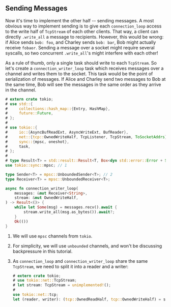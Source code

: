 ## Sending Messages

Now it's time to implement the other half -- sending messages.
A most obvious way to implement sending is to give each `connection_loop` access to the write half of `TcpStream` of each other clients.
That way, a client can directly `.write_all` a message to recipients.
However, this would be wrong: if Alice sends `bob: foo`, and Charley sends `bob: bar`, Bob might actually receive `fobaor`.
Sending a message over a socket might require several syscalls, so two concurrent `.write_all`'s might interfere with each other!

As a rule of thumb, only a single task should write to each `TcpStream`.
So let's create a `connection_writer_loop` task which receives messages over a channel and writes them to the socket.
This task would be the point of serialization of messages.
If Alice and Charley send two messages to Bob at the same time, Bob will see the messages in the same order as they arrive in the channel.

```rust
# extern crate tokio;
# use std::{
#     collections::hash_map::{Entry, HashMap},
#     future::Future,
# };
# 
# use tokio::{
#     io::{AsyncBufReadExt, AsyncWriteExt, BufReader},
#     net::{tcp::OwnedWriteHalf, TcpListener, TcpStream, ToSocketAddrs},
#     sync::{mpsc, oneshot},
#     task,
# };
# 
# type Result<T> = std::result::Result<T, Box<dyn std::error::Error + Send + Sync>>;
use tokio::sync::mpsc; // 1

type Sender<T> = mpsc::UnboundedSender<T>; // 2
type Receiver<T> = mpsc::UnboundedReceiver<T>;

async fn connection_writer_loop(
    messages: &mut Receiver<String>,
    stream: &mut OwnedWriteHalf,
) -> Result<()> {
    while let Some(msg) = messages.recv().await {
        stream.write_all(msg.as_bytes()).await?;
    }
    Ok(())
}
```

1. We will use `mpsc` channels from `tokio`.
2. For simplicity, we will use `unbounded` channels, and won't be discussing backpressure in this tutorial.
3. As `connection_loop` and `connection_writer_loop` share the same `TcpStream`, we need to split it into a reader and a writer:

    ```rust
    # extern crate tokio;
    # use tokio::net::TcpStream;
    # let stream: TcpStream = unimplemented!();
    #
    use tokio::net::tcp;
    let (reader, writer): (tcp::OwnedReadHalf, tcp::OwnedWriteHalf) = stream.into_split();
    ```

